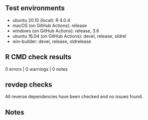 ## Test environments
* ubuntu 20.10 (local): R 4.0.4
* macOS (on GitHub Actions): release
* windows (on GitHub Actions): release, 3.6
* ubuntu 16.04 (on GitHub Actions): devel, release, oldrel
* win-builder: devel, release, oldrelease

## R CMD check results

0 errors | 0 warnings | 0 notes

## revdep checks

All reverse dependencies have been checked and no issues found.

## Notes
